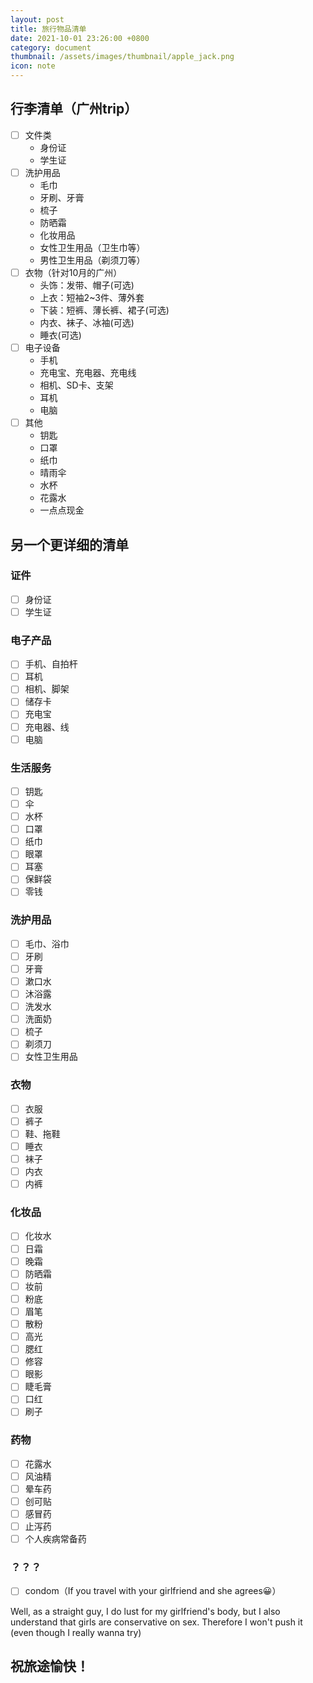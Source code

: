 ```yaml
---
layout: post
title: 旅行物品清单
date: 2021-10-01 23:26:00 +0800
category: document
thumbnail: /assets/images/thumbnail/apple_jack.png
icon: note
---
```



<!--more-->

## 行李清单（广州trip）

- [ ] 文件类
  -  身份证
  -  学生证
- [ ] 洗护用品
  - 毛巾
  - 牙刷、牙膏
  - 梳子
  - 防晒霜
  - 化妆用品
  - 女性卫生用品（卫生巾等）
  - 男性卫生用品（剃须刀等）
- [ ] 衣物（针对10月的广州）
  - 头饰：发带、帽子(可选)
  - 上衣：短袖2~3件、薄外套
  - 下装：短裤、薄长裤、裙子(可选)
  - 内衣、袜子、冰袖(可选)
  - 睡衣(可选)
- [ ] 电子设备
  - 手机
  - 充电宝、充电器、充电线
  - 相机、SD卡、支架
  - 耳机
  - 电脑
- [ ] 其他
  - 钥匙
  - 口罩
  - 纸巾
  - 晴雨伞
  - 水杯
  - 花露水
  - 一点点现金

## 另一个更详细的清单

### 证件

- [ ] 身份证
- [ ] 学生证

### 电子产品

- [ ] 手机、自拍杆
- [ ] 耳机
- [ ] 相机、脚架
- [ ] 储存卡
- [ ] 充电宝
- [ ] 充电器、线
- [ ] 电脑

### 生活服务

- [ ] 钥匙
- [ ] 伞
- [ ] 水杯
- [ ] 口罩
- [ ] 纸巾
- [ ] 眼罩
- [ ] 耳塞
- [ ] 保鲜袋
- [ ] 零钱

### 洗护用品

- [ ] 毛巾、浴巾
- [ ] 牙刷
- [ ] 牙膏
- [ ] 漱口水
- [ ] 沐浴露
- [ ] 洗发水
- [ ] 洗面奶
- [ ] 梳子
- [ ] 剃须刀
- [ ] 女性卫生用品

### 衣物

- [ ] 衣服
- [ ] 裤子
- [ ] 鞋、拖鞋
- [ ] 睡衣
- [ ] 袜子
- [ ] 内衣
- [ ] 内裤

### 化妆品

- [ ] 化妆水
- [ ] 日霜
- [ ] 晚霜
- [ ] 防晒霜
- [ ] 妆前
- [ ] 粉底
- [ ] 眉笔
- [ ] 散粉
- [ ] 高光
- [ ] 腮红
- [ ] 修容
- [ ] 眼影
- [ ] 睫毛膏
- [ ] 口红
- [ ] 刷子

### 药物

- [ ] 花露水
- [ ] 风油精
- [ ] 晕车药
- [ ] 创可贴
- [ ] 感冒药
- [ ] 止泻药
- [ ] 个人疾病常备药

### ？？？

- [ ] condom（If you travel with your girlfriend and she agrees😀）

Well, as a straight guy, I do lust for my girlfriend's body, but I also understand that girls are conservative on sex. Therefore I won't push it (even though I really wanna try)

## 祝旅途愉快！